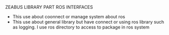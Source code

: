 ZEABUS LIBRARY PART ROS INTERFACES

-   This use about coonnect or manage system about ros
-   This use about general library but have connect or using ros library such as logging.
    I use ros directory to access to package in ros system
